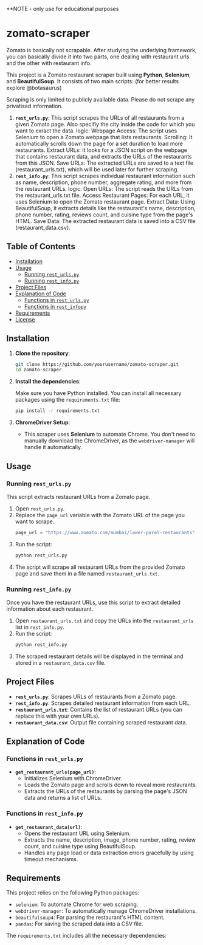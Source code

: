 
**NOTE - only use for educational purposes 


# zomato-scraper
Zomato is basically not scrapable. After studying the underlying framework, you can basically divide it into two parts, one dealing with restaurant urls and the other with restaurant info. 


This project is a Zomato restaurant scraper built using **Python**, **Selenium**, and **BeautifulSoup**. It consists of two main scripts:
(for better results explore @botasaurus)

Scraping is only limited to publicly available data. Please do not scrape any privatised information. 

1. **`rest_urls.py`**: This script scrapes the URLs of all restaurants from a given Zomato page. Also specifiy the city inside the code for which you want to exract the data.
logic: 
Webpage Access: The script uses Selenium to open a Zomato webpage that lists restaurants.
Scrolling: It automatically scrolls down the page for a set duration to load more restaurants.
Extract URLs: It looks for a JSON script on the webpage that contains restaurant data, and extracts the URLs of the restaurants from this JSON.
Save URLs: The extracted URLs are saved to a text file (restaurant_urls.txt), which will be used later for further scraping.
2. **`rest_info.py`**: This script scrapes individual restaurant information such as name, description, phone number, aggregate rating, and more from the restaurant URLs.
logic:
Open URLs: The script reads the URLs from the restaurant_urls.txt file.
Access Restaurant Pages: For each URL, it uses Selenium to open the Zomato restaurant page.
Extract Data: Using BeautifulSoup, it extracts details like the restaurant's name, description, phone number, rating, reviews count, and cuisine type from the page's HTML.
Save Data: The extracted restaurant data is saved into a CSV file (restaurant_data.csv). 

## Table of Contents
- [Installation](#installation)
- [Usage](#usage)
  - [Running `rest_urls.py`](#running-rest_urlspy)
  - [Running `rest_info.py`](#running-rest_infopy)
- [Project Files](#project-files)
- [Explanation of Code](#explanation-of-code)
  - [Functions in `rest_urls.py`](#functions-in-rest_urlspy)
  - [Functions in `rest_infopy`](#functions-in-rest_infopy)
- [Requirements](#requirements)
- [License](#license)

## Installation

1. **Clone the repository**:
    ```bash
    git clone https://github.com/yourusername/zomato-scraper.git
    cd zomato-scraper
    ```

2. **Install the dependencies**:

    Make sure you have Python installed. You can install all necessary packages using the `requirements.txt` file:
    
    ```bash
    pip install -r requirements.txt
    ```

3. **ChromeDriver Setup**:
    - This scraper uses **Selenium** to automate Chrome. You don't need to manually download the ChromeDriver, as the `webdriver-manager` will handle it automatically.

## Usage

### Running `rest_urls.py`

This script extracts restaurant URLs from a Zomato page.

1. Open `rest_urls.py`.
2. Replace the `page_url` variable with the Zomato URL of the page you want to scrape.
    ```python
    page_url = "https://www.zomato.com/mumbai/lower-parel-restaurants"
    ```
3. Run the script:
    ```bash
    python rest_urls.py
    ```
4. The script will scrape all restaurant URLs from the provided Zomato page and save them in a file named `restaurant_urls.txt`.

### Running `rest_info.py`

Once you have the restaurant URLs, use this script to extract detailed information about each restaurant.

1. Open `restaurant_urls.txt` and copy the URLs into the `restaurant_urls` list in `rest_info.py`.
2. Run the script:
    ```bash
    python rest_info.py
    ```
3. The scraped restaurant details will be displayed in the terminal and stored in a `restaurant_data.csv` file.

## Project Files

- **`rest_urls.py`**: Scrapes URLs of restaurants from a Zomato page.
- **`rest_info.py`**: Scrapes detailed restaurant information from each URL.
- **`restaurant_urls.txt`**: Contains the list of restaurant URLs (you can replace this with your own URLs).
- **`restaurant_data.csv`**: Output file containing scraped restaurant data.

## Explanation of Code

### Functions in `rest_urls.py`

- **`get_restaurant_urls(page_url)`**:
    - Initializes Selenium with ChromeDriver.
    - Loads the Zomato page and scrolls down to reveal more restaurants.
    - Extracts the URLs of the restaurants by parsing the page's JSON data and returns a list of URLs.

### Functions in `rest_info.py`

- **`get_restaurant_data(url)`**:
    - Opens the restaurant URL using Selenium.
    - Extracts the name, description, image, phone number, rating, review count, and cuisine type using BeautifulSoup.
    - Handles any page load or data extraction errors gracefully by using timeout mechanisms.

## Requirements

This project relies on the following Python packages:

- `selenium`: To automate Chrome for web scraping.
- `webdriver-manager`: To automatically manage ChromeDriver installations.
- `beautifulsoup4`: For parsing the restaurant's HTML content.
- `pandas`: For saving the scraped data into a CSV file.

The `requirements.txt` includes all the necessary dependencies:



